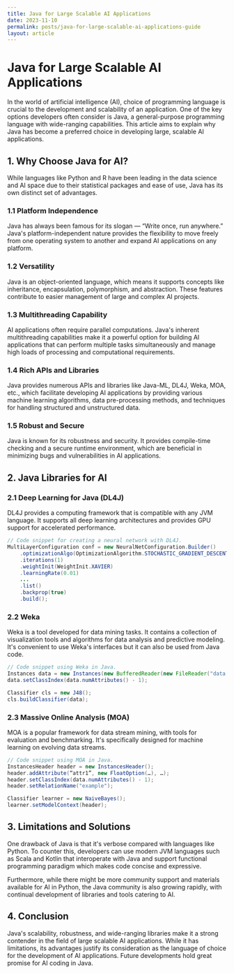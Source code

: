 ```yaml
---
title: Java for Large Scalable AI Applications
date: 2023-11-10
permalink: posts/java-for-large-scalable-ai-applications-guide
layout: article
---
```


# Java for Large Scalable AI Applications

In the world of artificial intelligence (AI), choice of programming language is crucial to the development and scalability of an application. One of the key options developers often consider is Java, a general-purpose programming language with wide-ranging capabilities. This article aims to explain why Java has become a preferred choice in developing large, scalable AI applications.

## 1. Why Choose Java for AI?

While languages like Python and R have been leading in the data science and AI space due to their statistical packages and ease of use, Java has its own distinct set of advantages.

### 1.1 Platform Independence

Java has always been famous for its slogan — “Write once, run anywhere.” Java's platform-independent nature provides the flexibility to move freely from one operating system to another and expand AI applications on any platform.

### 1.2 Versatility

Java is an object-oriented language, which means it supports concepts like inheritance, encapsulation, polymorphism, and abstraction. These features contribute to easier management of large and complex AI projects.

### 1.3 Multithreading Capability

AI applications often require parallel computations. Java's inherent multithreading capabilities make it a powerful option for building AI applications that can perform multiple tasks simultaneously and manage high loads of processing and computational requirements.

### 1.4 Rich APIs and Libraries

Java provides numerous APIs and libraries like Java-ML, DL4J, Weka, MOA, etc., which facilitate developing AI applications by providing various machine learning algorithms, data pre-processing methods, and techniques for handling structured and unstructured data.

### 1.5 Robust and Secure

Java is known for its robustness and security. It provides compile-time checking and a secure runtime environment, which are beneficial in minimizing bugs and vulnerabilities in AI applications.

## 2. Java Libraries for AI

### 2.1 Deep Learning for Java (DL4J)

DL4J provides a computing framework that is compatible with any JVM language. It supports all deep learning architectures and provides GPU support for accelerated performance.

```java
// Code snippet for creating a neural network with DL4J.
MultiLayerConfiguration conf = new NeuralNetConfiguration.Builder()
    .optimizationAlgo(OptimizationAlgorithm.STOCHASTIC_GRADIENT_DESCENT)
    .iterations(1)
    .weightInit(WeightInit.XAVIER)
    .learningRate(0.01)
    ...
    .list()
    .backprop(true)
    .build();
```

### 2.2 Weka

Weka is a tool developed for data mining tasks. It contains a collection of visualization tools and algorithms for data analysis and predictive modeling. It's convenient to use Weka's interfaces but it can also be used from Java code.

```java
// Code snippet using Weka in Java.
Instances data = new Instances(new BufferedReader(new FileReader("data.arff")));
data.setClassIndex(data.numAttributes() - 1);

Classifier cls = new J48();
cls.buildClassifier(data);
```

### 2.3 Massive Online Analysis (MOA)

MOA is a popular framework for data stream mining, with tools for evaluation and benchmarking. It's specifically designed for machine learning on evolving data streams.

```java
// Code snippet using MOA in Java.
InstancesHeader header = new InstancesHeader();
header.addAttribute(“attr1”, new FloatOption(…), …);
header.setClassIndex(data.numAttributes() - 1);
header.setRelationName("example");

Classifier learner = new NaiveBayes();
learner.setModelContext(header);
```

## 3. Limitations and Solutions

One drawback of Java is that it's verbose compared with languages like Python. To counter this, developers can use modern JVM languages such as Scala and Kotlin that interoperate with Java and support functional programming paradigm which makes code concise and expressive.

Furthermore, while there might be more community support and materials available for AI in Python, the Java community is also growing rapidly, with continual development of libraries and tools catering to AI.

## 4. Conclusion

Java's scalability, robustness, and wide-ranging libraries make it a strong contender in the field of large scalable AI applications. While it has limitations, its advantages justify its consideration as the language of choice for the development of AI applications. Future developments hold great promise for AI coding in Java.
